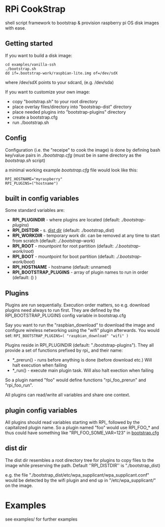 # RPi CookStrap

shell script framework to bootstrap & provision raspberry pi OS disk images with ease.


## Getting started

If you want to build a disk image:

```
cd examples/vanilla-ssh
./bootstrap.sh
dd if=.bootstrap-work/raspbian-lite.img of=/dev/sdX
```
where /dev/sdX points to your sdcard, (e.g. /dev/sda)


If you want to customize your own image:

* copy "bootstrap.sh" to your root directory
* place overlay files/directory into "bootstrap-dist" directory
* place needed plugins into "bootstrap-plugins" directory
* create a bootstrap.cfg
* run ./bootstrap.sh


## Config
Configuration (i.e. the "receipe" to cook the image) is done by defining
bash key/value pairs in *./bootstrap.cfg* (must be in same directory as the *bootstrap.sh* script)

a minimal working example *bootstrap.cfg* file would look like this:
```
RPI_HOSTNAME="myraspberry"
RPI_PLUGINS=("hostname")
```

## built in config variables
Some standard variables are:
* **RPI_PLUGINDIR** - where plugins are located (default: *./bootstrap-plugins*)
* **RPI_DISTDIR** - s. [dist dir](#dist-dir) (default: ./bootstrap_dist)
* **RPI_WORKDIR** - temporary work dir. can be removed at any time to start from scratch (default: *./.bootstrap-work*)
* **RPI_ROOT** - mountpoint for root partition (default: *./.bootstrap-work/root*)
* **RPI_BOOT** - mountpoint for boot partition (default: *./.bootstrap-work/boot*)
* **RPI_HOSTNAME** - hostname (default: unnamed)
* **RPI_BOOTSTRAP_PLUGINS** - array of plugin names to run in order (default: () )


## Plugins

Plugins are run sequentially. Execution order matters, so e.g.
download plugins need always to run first. They are defined by
the RPI_BOOTSTRAP_PLUGINS config variable in bootstrap.cfg

Say you want to run the "raspbian_download" to download the image and
configure wireless networking using the "wifi" plugin afterwards. You
would set: ```RPI_BOOTSTRAP_PLUGINS=( "raspbian_download" "wifi" )```

Plugins reside in RPI_PLUGINDIR (default: "./bootstrap-plugins").
They all provide a set of functions prefixed by rpi_ and their name:

* *_prerun() - runs before anything is done (before download etc.) Will halt execution when failing
* *_run() - execute main plugin task. Will also halt exection when failing

So a plugin named "foo" would define functions "rpi_foo_prerun" and "rpi_foo_run".

All plugins can read/write all variables and share one context.


## plugin config variables
All plugins should read variables starting with RPI_ followed by the capitalized plugin name.
So a plugin named "foo" would use RPI_FOO_* and thus could have something like
"RPI_FOO_SOME_VAR=123" in [bootstrap.cfg](#config)

## dist dir
The dist dir resembles a root directory tree for plugins to copy files
to the image while preserving the path. Default ''RPI_DISTDIR'' is "./bootstrap_dist)

e.g. the file "./bootstrap_dist/etc/wpa_supplicant/wpa_supplicant.conf"
would be detected by the wifi plugin and end up in "/etc/wpa_supplicant/"
on the image.

# Examples
see examples/ for further examples
